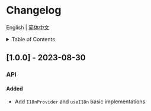 
# Changelog


English | [简体中文](https://github.com/i18n-pro/react/blob/v1.0.0/docs/dist/CHANGELOG_zh-CN.md)


<details >
  <summary>Table of Contents</summary>

  &emsp;&emsp;[[1.0.0] - 2023-08-30](#100---2023-08-30)<br/>
  &emsp;&emsp;&emsp;&emsp;[API](#100-api)<br/>
  &emsp;&emsp;&emsp;&emsp;&emsp;&emsp;[Added](#100-api-added)<br/>

</details>

## [1.0.0] - 2023-08-30

<h3 id="100-api">API</h3>

<h4 id="100-api-added">Added</h4>

* Add  `I18nProvider`  and  `useI18n`  basic implementations

